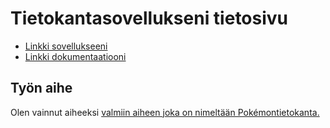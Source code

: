 # Tietokantasovellukseni tietosivu

* [Linkki sovellukseeni](http://tjkarkka.users.cs.helsinki.fi/tsoha)
* [Linkki dokumentaatiooni](https://github.com/Zeick/Tsoha-Bootstrap/tree/master/doc/dokumentaatio.pdf)

## Työn aihe

Olen vainnut aiheeksi [valmiin aiheen joka on nimeltään Pokémontietokanta.](http://advancedkittenry.github.io/suunnittelu_ja_tyoymparisto/aiheet/Pokemon-kanta.html) 
